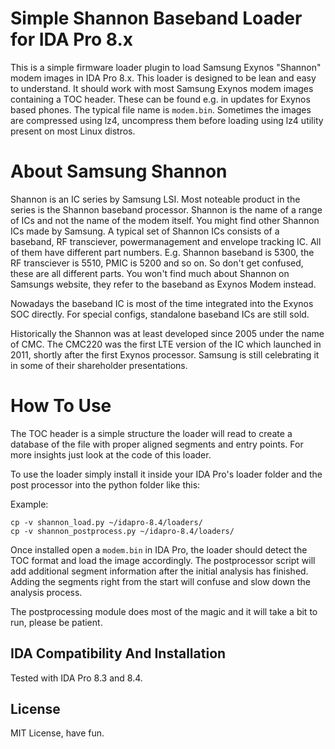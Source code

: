 # Simple Shannon Baseband Loader for IDA Pro 8.x

This is a simple firmware loader plugin to load Samsung Exynos "Shannon" modem images in IDA Pro 8.x. This loader is designed to be lean and easy to understand. It should work with most Samsung Exynos modem images containing a TOC header. These can be found e.g. in updates for Exynos based phones. The typical file name is `modem.bin`. Sometimes the images are compressed using lz4, uncompress them before loading using lz4 utility present on most Linux distros. 

# About Samsung Shannon 

Shannon is an IC series by Samsung LSI. Most noteable product in the series is the Shannon baseband processor. Shannon is the name of a range of ICs and not the name of the modem itself. You might find other Shannon ICs made by Samsung. A typical set of Shannon ICs consists of a baseband, RF transciever, powermanagement and envelope tracking IC. All of them have different part numbers. E.g. Shannon baseband is 5300, the RF transciever is 5510, PMIC is 5200 and so on. So don't get confused, these are all different parts. You won't find much about Shannon on Samsungs website, they refer to the baseband as Exynos Modem instead.

Nowadays the baseband IC is most of the time integrated into the Exynos SOC directly. For special configs, standalone baseband ICs are still sold.

Historically the Shannon was at least developed since 2005 under the name of CMC. The CMC220 was the first LTE version of the IC which launched in 2011, shortly after the first Exynos processor. Samsung is still celebrating it in some of their shareholder presentations.

# How To Use

The TOC header is a simple structure the loader will read to create a database of the file with proper aligned segments and entry points. For more insights just look at the code of this loader. 

To use the loader simply install it inside your IDA Pro's loader folder and the post processor into the python folder like this:

Example:
```
cp -v shannon_load.py ~/idapro-8.4/loaders/
cp -v shannon_postprocess.py ~/idapro-8.4/loaders/
```

Once installed open a `modem.bin` in IDA Pro, the loader should detect the TOC format and load the image accordingly. The postprocessor script will add additional segment information after the initial analysis has finished. Adding the segments right from the start will confuse and slow down the analysis process.

The postprocessing module does most of the magic and it will take a bit to run, please be patient.

## IDA Compatibility And Installation

Tested with IDA Pro 8.3 and 8.4.

## License

MIT License, have fun.